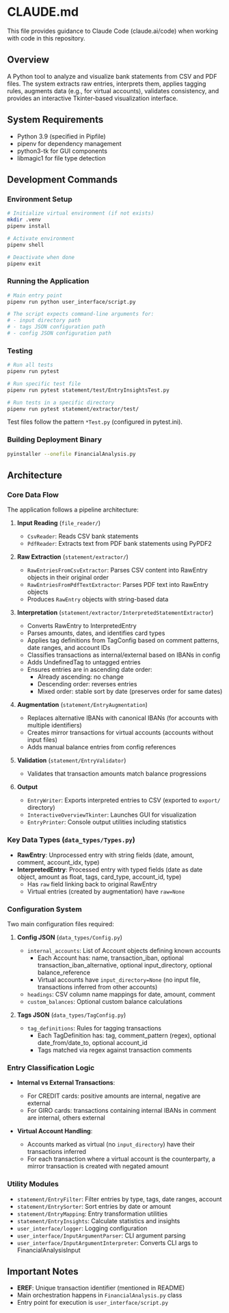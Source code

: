 # CLAUDE.md

This file provides guidance to Claude Code (claude.ai/code) when working with code in this repository.

## Overview

A Python tool to analyze and visualize bank statements from CSV and PDF files. The system extracts raw entries, interprets them, applies tagging rules, augments data (e.g., for virtual accounts), validates consistency, and provides an interactive Tkinter-based visualization interface.

## System Requirements

- Python 3.9 (specified in Pipfile)
- pipenv for dependency management
- python3-tk for GUI components
- libmagic1 for file type detection

## Development Commands

### Environment Setup
```bash
# Initialize virtual environment (if not exists)
mkdir .venv
pipenv install

# Activate environment
pipenv shell

# Deactivate when done
pipenv exit
```

### Running the Application
```bash
# Main entry point
pipenv run python user_interface/script.py

# The script expects command-line arguments for:
# - input directory path
# - tags JSON configuration path
# - config JSON configuration path
```

### Testing
```bash
# Run all tests
pipenv run pytest

# Run specific test file
pipenv run pytest statement/test/EntryInsightsTest.py

# Run tests in a specific directory
pipenv run pytest statement/extractor/test/
```

Test files follow the pattern `*Test.py` (configured in pytest.ini).

### Building Deployment Binary
```bash
pyinstaller --onefile FinancialAnalysis.py
```

## Architecture

### Core Data Flow

The application follows a pipeline architecture:

1. **Input Reading** (`file_reader/`)
   - `CsvReader`: Reads CSV bank statements
   - `PdfReader`: Extracts text from PDF bank statements using PyPDF2

2. **Raw Extraction** (`statement/extractor/`)
   - `RawEntriesFromCsvExtractor`: Parses CSV content into RawEntry objects in their original order
   - `RawEntriesFromPdfTextExtractor`: Parses PDF text into RawEntry objects
   - Produces `RawEntry` objects with string-based data

3. **Interpretation** (`statement/extractor/InterpretedStatementExtractor`)
   - Converts RawEntry to InterpretedEntry
   - Parses amounts, dates, and identifies card types
   - Applies tag definitions from TagConfig based on comment patterns, date ranges, and account IDs
   - Classifies transactions as internal/external based on IBANs in config
   - Adds UndefinedTag to untagged entries
   - Ensures entries are in ascending date order:
     - Already ascending: no change
     - Descending order: reverses entries
     - Mixed order: stable sort by date (preserves order for same dates)

4. **Augmentation** (`statement/EntryAugmentation`)
   - Replaces alternative IBANs with canonical IBANs (for accounts with multiple identifiers)
   - Creates mirror transactions for virtual accounts (accounts without input files)
   - Adds manual balance entries from config references

5. **Validation** (`statement/EntryValidator`)
   - Validates that transaction amounts match balance progressions

6. **Output**
   - `EntryWriter`: Exports interpreted entries to CSV (exported to `export/` directory)
   - `InteractiveOverviewTkinter`: Launches GUI for visualization
   - `EntryPrinter`: Console output utilities including statistics

### Key Data Types (`data_types/Types.py`)

- **RawEntry**: Unprocessed entry with string fields (date, amount, comment, account_idx, type)
- **InterpretedEntry**: Processed entry with typed fields (date as date object, amount as float, tags, card_type, account_id, type)
  - Has `raw` field linking back to original RawEntry
  - Virtual entries (created by augmentation) have `raw=None`

### Configuration System

Two main configuration files required:

1. **Config JSON** (`data_types/Config.py`)
   - `internal_accounts`: List of Account objects defining known accounts
     - Each Account has: name, transaction_iban, optional transaction_iban_alternative, optional input_directory, optional balance_reference
     - Virtual accounts have `input_directory=None` (no input file, transactions inferred from other accounts)
   - `headings`: CSV column name mappings for date, amount, comment
   - `custom_balances`: Optional custom balance calculations

2. **Tags JSON** (`data_types/TagConfig.py`)
   - `tag_definitions`: Rules for tagging transactions
     - Each TagDefinition has: tag, comment_pattern (regex), optional date_from/date_to, optional account_id
     - Tags matched via regex against transaction comments

### Entry Classification Logic

- **Internal vs External Transactions**:
  - For CREDIT cards: positive amounts are internal, negative are external
  - For GIRO cards: transactions containing internal IBANs in comment are internal, others external

- **Virtual Account Handling**:
  - Accounts marked as virtual (no `input_directory`) have their transactions inferred
  - For each transaction where a virtual account is the counterparty, a mirror transaction is created with negated amount

### Utility Modules

- `statement/EntryFilter`: Filter entries by type, tags, date ranges, account
- `statement/EntrySorter`: Sort entries by date or amount
- `statement/EntryMapping`: Entry transformation utilities
- `statement/EntryInsights`: Calculate statistics and insights
- `user_interface/logger`: Logging configuration
- `user_interface/InputArgumentParser`: CLI argument parsing
- `user_interface/InputArgumentInterpreter`: Converts CLI args to FinancialAnalysisInput

## Important Notes

- **EREF**: Unique transaction identifier (mentioned in README)
- Main orchestration happens in `FinancialAnalysis.py` class
- Entry point for execution is `user_interface/script.py`
